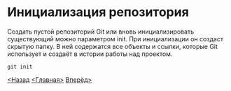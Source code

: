 # Инициализация репозитория

Создать пустой репозиторий Git или вновь инициализировать существующий можно параметром init. При инициализации он создаст скрытую папку. В ней содержатся все объекты и ссылки, которые Git использует и создаёт в истории работы над проектом.

```
git init
```

[<Назад](./../Pages/4.md)  [<Главная>](./../readme.md)   [Вперёд>](./Pages/../clone.md)
